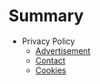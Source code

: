 # Summary

- Privacy Policy
  - [Advertisement](docs/privacypolicy/advertisement.md)
  - [Contact](docs/privacypolicy/contact.md)
  - [Cookies](docs/privacypolicy/cookies.md)
